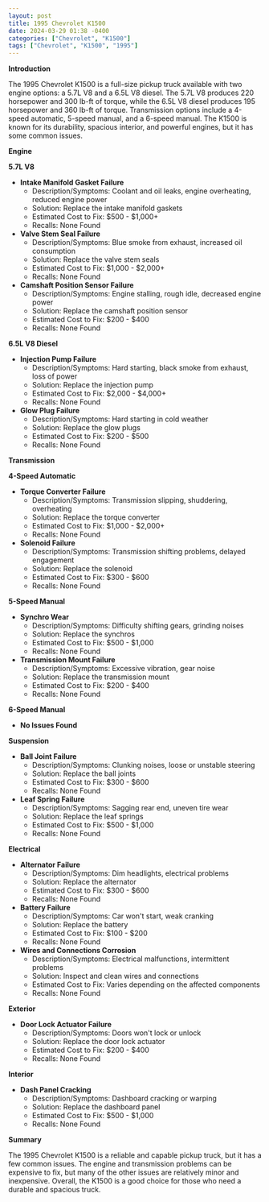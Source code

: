 ```yaml
---
layout: post
title: 1995 Chevrolet K1500
date: 2024-03-29 01:38 -0400
categories: ["Chevrolet", "K1500"]
tags: ["Chevrolet", "K1500", "1995"]
---
```

**Introduction**

The 1995 Chevrolet K1500 is a full-size pickup truck available with two engine options: a 5.7L V8 and a 6.5L V8 diesel. The 5.7L V8 produces 220 horsepower and 300 lb-ft of torque, while the 6.5L V8 diesel produces 195 horsepower and 360 lb-ft of torque. Transmission options include a 4-speed automatic, 5-speed manual, and a 6-speed manual. The K1500 is known for its durability, spacious interior, and powerful engines, but it has some common issues.

**Engine**

**5.7L V8**

* **Intake Manifold Gasket Failure**
    * Description/Symptoms: Coolant and oil leaks, engine overheating, reduced engine power
    * Solution: Replace the intake manifold gaskets
    * Estimated Cost to Fix: $500 - $1,000+
    * Recalls: None Found
* **Valve Stem Seal Failure**
    * Description/Symptoms: Blue smoke from exhaust, increased oil consumption
    * Solution: Replace the valve stem seals
    * Estimated Cost to Fix: $1,000 - $2,000+
    * Recalls: None Found
* **Camshaft Position Sensor Failure**
    * Description/Symptoms: Engine stalling, rough idle, decreased engine power
    * Solution: Replace the camshaft position sensor
    * Estimated Cost to Fix: $200 - $400
    * Recalls: None Found

**6.5L V8 Diesel**

* **Injection Pump Failure**
    * Description/Symptoms: Hard starting, black smoke from exhaust, loss of power
    * Solution: Replace the injection pump
    * Estimated Cost to Fix: $2,000 - $4,000+
    * Recalls: None Found
* **Glow Plug Failure**
    * Description/Symptoms: Hard starting in cold weather
    * Solution: Replace the glow plugs
    * Estimated Cost to Fix: $200 - $500
    * Recalls: None Found

**Transmission**

**4-Speed Automatic**

* **Torque Converter Failure**
    * Description/Symptoms: Transmission slipping, shuddering, overheating
    * Solution: Replace the torque converter
    * Estimated Cost to Fix: $1,000 - $2,000+
    * Recalls: None Found
* **Solenoid Failure**
    * Description/Symptoms: Transmission shifting problems, delayed engagement
    * Solution: Replace the solenoid
    * Estimated Cost to Fix: $300 - $600
    * Recalls: None Found

**5-Speed Manual**

* **Synchro Wear**
    * Description/Symptoms: Difficulty shifting gears, grinding noises
    * Solution: Replace the synchros
    * Estimated Cost to Fix: $500 - $1,000
    * Recalls: None Found
* **Transmission Mount Failure**
    * Description/Symptoms: Excessive vibration, gear noise
    * Solution: Replace the transmission mount
    * Estimated Cost to Fix: $200 - $400
    * Recalls: None Found

**6-Speed Manual**

* **No Issues Found**

**Suspension**

* **Ball Joint Failure**
    * Description/Symptoms: Clunking noises, loose or unstable steering
    * Solution: Replace the ball joints
    * Estimated Cost to Fix: $300 - $600
    * Recalls: None Found
* **Leaf Spring Failure**
    * Description/Symptoms: Sagging rear end, uneven tire wear
    * Solution: Replace the leaf springs
    * Estimated Cost to Fix: $500 - $1,000
    * Recalls: None Found

**Electrical**

* **Alternator Failure**
    * Description/Symptoms: Dim headlights, electrical problems
    * Solution: Replace the alternator
    * Estimated Cost to Fix: $300 - $600
    * Recalls: None Found
* **Battery Failure**
    * Description/Symptoms: Car won't start, weak cranking
    * Solution: Replace the battery
    * Estimated Cost to Fix: $100 - $200
    * Recalls: None Found
* **Wires and Connections Corrosion**
    * Description/Symptoms: Electrical malfunctions, intermittent problems
    * Solution: Inspect and clean wires and connections
    * Estimated Cost to Fix: Varies depending on the affected components
    * Recalls: None Found

**Exterior**

* **Door Lock Actuator Failure**
    * Description/Symptoms: Doors won't lock or unlock
    * Solution: Replace the door lock actuator
    * Estimated Cost to Fix: $200 - $400
    * Recalls: None Found

**Interior**

* **Dash Panel Cracking**
    * Description/Symptoms: Dashboard cracking or warping
    * Solution: Replace the dashboard panel
    * Estimated Cost to Fix: $500 - $1,000
    * Recalls: None Found

**Summary**

The 1995 Chevrolet K1500 is a reliable and capable pickup truck, but it has a few common issues. The engine and transmission problems can be expensive to fix, but many of the other issues are relatively minor and inexpensive. Overall, the K1500 is a good choice for those who need a durable and spacious truck.
